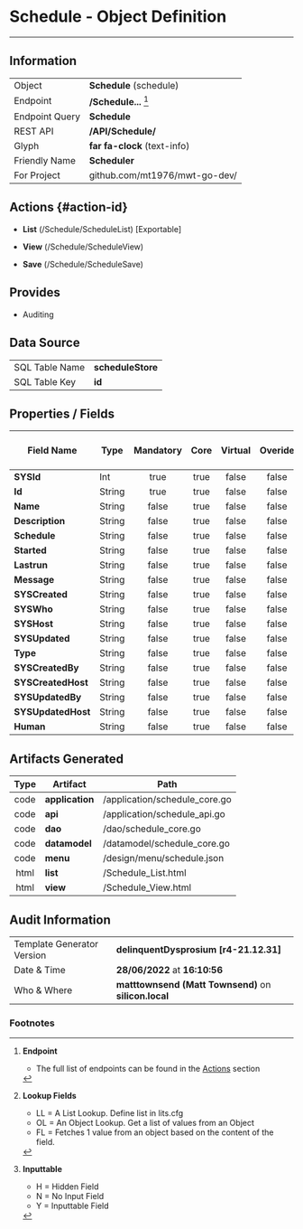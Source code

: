 # **Schedule** - Object Definition
---
##  Information
|   |   |
|---|---|
|Object         |**Schedule** (schedule) |
|Endpoint 	    |**/Schedule...** [^1]|
|Endpoint Query |**Schedule**|
|REST API|**/API/Schedule/**|
Glyph|**far fa-clock** (text-info)
Friendly Name|**Scheduler**|
|For Project    |github.com/mt1976/mwt-go-dev/|

##  Actions {#action-id}
* **List** (/Schedule/ScheduleList) [Exportable]
* **View** (/Schedule/ScheduleView)

* **Save** (/Schedule/ScheduleSave)









##  Provides


* Auditing 




##  Data Source 
|   |   |
|---|---|
SQL Table Name       | **scheduleStore**
SQL Table Key | **id**



##  Properties / Fields
| Field Name| Type | Mandatory | Core | Virtual | Overide | Lookup [^2]| Lookup Object      | Lookup Field Source         | Lookup Return Value                | Inputable [^3]|DB Column|Default Value| No Change | Callout | Internal | Display | Mask |
| -- | --  | :--: | :--: | :--: |:--: |:--: |:--: |-- |-- |:--: |-- | --| :--: | :--: | :--: | -- | -- |
|**SYSId**|Int|true|true|false|false|||||NH|_id|0|false|false|true|text||
|**Id**|String|true|true|false|false|||||Y|id||false|false|false|text||
|**Name**|String|false|true|false|false|||||Y|name||false|false|false|text||
|**Description**|String|false|true|false|false|||||Y|description||false|false|false|text||
|**Schedule**|String|false|true|false|false|||||Y|schedule||false|false|false|text||
|**Started**|String|false|true|false|false|||||Y|started||false|false|false|text||
|**Lastrun**|String|false|true|false|false|||||Y|lastrun||false|false|false|text||
|**Message**|String|false|true|false|false|||||Y|message||false|false|false|text||
|**SYSCreated**|String|false|true|false|false|||||NH|_created||false|false|true|text||
|**SYSWho**|String|false|true|false|false|||||NH|_who||false|false|true|text||
|**SYSHost**|String|false|true|false|false|||||NH|_host||false|false|true|text||
|**SYSUpdated**|String|false|true|false|false|||||NH|_updated||false|false|true|text||
|**Type**|String|false|true|false|false|||||Y|type||false|false|false|text||
|**SYSCreatedBy**|String|false|true|false|false|||||NH|_createdBy||false|false|true|text||
|**SYSCreatedHost**|String|false|true|false|false|||||NH|_createdHost||false|false|true|text||
|**SYSUpdatedBy**|String|false|true|false|false|||||NH|_updatedBy||false|false|true|text||
|**SYSUpdatedHost**|String|false|true|false|false|||||NH|_updatedHost||false|false|true|text||
|**Human**|String|false|true|false|false|||||Y|human||false|false|false|text||


##  Artifacts Generated
| Type | Artifact | Path|
| :--: | -- | -- |
| code | **application** | /application/schedule_core.go |
| code | **api** | /application/schedule_api.go |
| code | **dao** | /dao/schedule_core.go |
| code | **datamodel** | /datamodel/schedule_core.go |
| code | **menu** | /design/menu/schedule.json |
| html | **list** | /Schedule_List.html |
| html | **view** | /Schedule_View.html |


## Audit Information
|   |   |
|---|---|
Template Generator Version   | **delinquentDysprosium [r4-21.12.31]**
Date & Time		     | **28/06/2022** at **16:10:56**
Who & Where		     | **matttownsend (Matt Townsend)** on **silicon.local**

### Footnotes
[^1]: **Endpoint**
    * The full list of endpoints can be found in the [Actions](#action-id) section
[^2]: **Lookup Fields**
    * LL = A List Lookup. Define list in lits.cfg
    * OL = An Object Lookup. Get a list of values from an Object
    * FL = Fetches 1 value from an object based on the content of the field. 
[^3]: **Inputtable**   
    * H = Hidden Field
    * N = No Input Field
    * Y = Inputtable Field